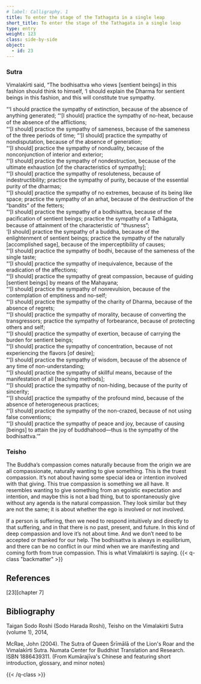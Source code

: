 ```yaml
---
# label: Calligraphy. 1
title: To enter the stage of the Tathagata in a single leap 
short_title: To enter the stage of the Tathagata in a single leap 
type: entry
weight: 123
class: side-by-side
object:
  - id: 23
---
```


### Sutra
Vimalakīrti said, “The bodhisattva who views [sentient beings] in this fashion should think to himself, ‘I should explain the Dharma for sentient beings in this fashion, and this will constitute true sympathy.

 “‘I should practice the sympathy of extinction, because of the absence of anything generated; “‘[I should] practice the sympathy of no-heat, because of the absence of the afﬂictions;   
“‘[I should] practice the sympathy of sameness, because of the sameness of the three periods of time; “‘[I should] practice the sympathy of nondisputation, because of the absence of generation;   
“‘[I should] practice the sympathy of nonduality, because of the nonconjunction of interior and exterior;   
“‘[I should] practice the sympathy of nondestruction, because of the ultimate exhaustion [of the characteristics of sympathy];   
“‘[I should] practice the sympathy of resoluteness, because of indestructibility; practice the sympathy of purity, because of the essential purity of the dharmas;   
“‘[I should] practice the sympathy of no extremes, because of its being like space; practice the sympathy of an arhat, because of the destruction of the “bandits” of the fetters;   
“‘[I should] practice the sympathy of a bodhisattva, because of the paciﬁcation of sentient beings; practice the sympathy of a Tathāgata, because of attainment of the characteristic of “thusness”;  
‘[I should] practice the sympathy of a buddha, because of the enlightenment of sentient beings; practice the sympathy of the naturally [accomplished sage], because of the imperceptibility of causes;   
“‘[I should] practice the sympathy of bodhi, because of the sameness of the single taste;  
 “‘[I should] practice the sympathy of inequivalence, because of the eradication of the affections;   
“‘[I should] practice the sympathy of great compassion, because of guiding [sentient beings] by means of the Mahayana;  
“‘[I should] practice the sympathy of nonrevulsion, because of the contemplation of emptiness and no-self;   
“‘[I should] practice the sympathy of the charity of Dharma, because of the absence of regrets;   
“‘[I should] practice the sympathy of morality, because of converting the transgressors; practice the sympathy of forbearance, because of protecting others and self;   
“‘[I should] practice the sympathy of exertion, because of carrying the burden for sentient beings;   
“‘[I should] practice the sympathy of concentration, because of not experiencing the ﬂavors [of desire];   
“‘[I should] practice the sympathy of wisdom, because of the absence of any time of non-understanding;   
“‘[I should] practice the sympathy of skillful means, because of the manifestation of all [teaching methods];   
“‘[I should] practice the sympathy of non-hiding, because of the purity of sincerity;   
“‘[I should] practice the sympathy of the profound mind, because of the absence of heterogeneous practices;   
“‘[I should] practice the sympathy of the non-crazed, because of not using false conventions;   
“‘[I should] practice the sympathy of peace and joy, because of causing [beings] to attain the joy of buddhahood—thus is the sympathy of the bodhisattva.’”   

### Teisho

The Buddha’s compassion comes naturally because from the origin we are all compassionate, naturally wanting to give something. This is the truest compassion. It’s not about having some special idea or intention involved with that giving. This true compassion is something we all have. It resembles wanting to give something from an egoistic expectation and intention, and maybe this is not a bad thing, but to spontaneously give without any agenda is the natural compassion. They look similar but they are not the same; it is about whether the ego is involved or not involved. 

If a person is suffering, then we need to respond intuitively and directly to that suffering, and in that there is no past, present, and future. In this kind of deep compassion and love it’s not about time. And we don’t need to be accepted or thanked for our help. The bodhisattva is always in equilibrium, and there can be no conflict in our mind when we are manifesting and coming forth from true compassion. This is what Vimalakirti is saying.
{{< q-class "backmatter" >}}

## References
[23][chapter 7]

## Bibliography

Taigan Sodo Roshi (Sodo Harada Roshi), Teisho on the Vimalakirti Sutra (volume 1), 2014, 

McRae, John (2004). The Sutra of Queen Śrīmālā of the Lion's Roar and the Vimalakīrti Sutra. Numata Center for Buddhist Translation and Research. ISBN 1886439311. (From Kumārajīva's Chinese and featuring short introduction, glossary, and minor notes)

{{< /q-class >}}
